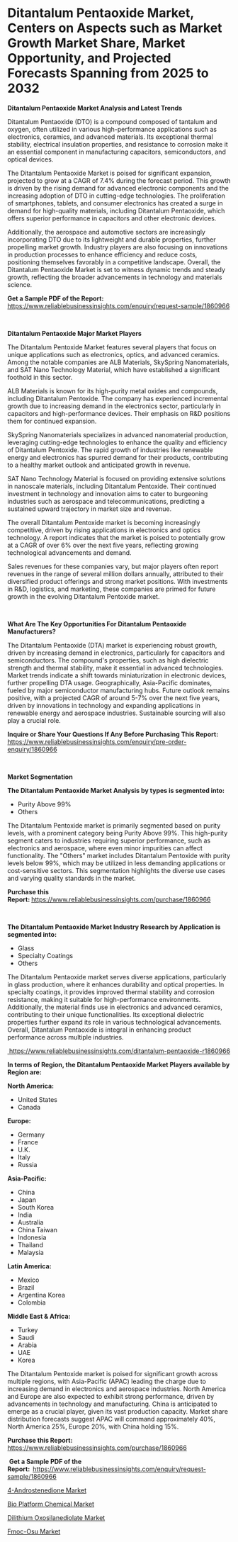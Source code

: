 <p><h1>Ditantalum Pentaoxide Market, Centers on Aspects such as Market Growth Market Share, Market Opportunity, and Projected Forecasts Spanning from 2025 to 2032</h1></p><p><strong>Ditantalum Pentaoxide Market Analysis and Latest Trends</strong></p>
<p><p>Ditantalum Pentaoxide (DTO) is a compound composed of tantalum and oxygen, often utilized in various high-performance applications such as electronics, ceramics, and advanced materials. Its exceptional thermal stability, electrical insulation properties, and resistance to corrosion make it an essential component in manufacturing capacitors, semiconductors, and optical devices. </p><p>The Ditantalum Pentaoxide Market is poised for significant expansion, projected to grow at a CAGR of 7.4% during the forecast period. This growth is driven by the rising demand for advanced electronic components and the increasing adoption of DTO in cutting-edge technologies. The proliferation of smartphones, tablets, and consumer electronics has created a surge in demand for high-quality materials, including Ditantalum Pentaoxide, which offers superior performance in capacitors and other electronic devices.</p><p>Additionally, the aerospace and automotive sectors are increasingly incorporating DTO due to its lightweight and durable properties, further propelling market growth. Industry players are also focusing on innovations in production processes to enhance efficiency and reduce costs, positioning themselves favorably in a competitive landscape. Overall, the Ditantalum Pentaoxide Market is set to witness dynamic trends and steady growth, reflecting the broader advancements in technology and materials science.</p></p>
<p><strong>Get a Sample PDF of the Report:&nbsp;</strong> <a href="https://www.reliablebusinessinsights.com/enquiry/request-sample/1860966?utm_campaign=96&utm_medium=2&utm_source=Github&utm_content=ia&utm_term=03022025&utm_id=ditantalum-pentaoxide">https://www.reliablebusinessinsights.com/enquiry/request-sample/1860966</a></p>
<p>&nbsp;</p>
<p><strong>Ditantalum Pentaoxide Major Market Players</strong></p>
<p><p>The Ditantalum Pentoxide Market features several players that focus on unique applications such as electronics, optics, and advanced ceramics. Among the notable companies are ALB Materials, SkySpring Nanomaterials, and SAT Nano Technology Material, which have established a significant foothold in this sector.</p><p>ALB Materials is known for its high-purity metal oxides and compounds, including Ditantalum Pentoxide. The company has experienced incremental growth due to increasing demand in the electronics sector, particularly in capacitors and high-performance devices. Their emphasis on R&D positions them for continued expansion.</p><p>SkySpring Nanomaterials specializes in advanced nanomaterial production, leveraging cutting-edge technologies to enhance the quality and efficiency of Ditantalum Pentoxide. The rapid growth of industries like renewable energy and electronics has spurred demand for their products, contributing to a healthy market outlook and anticipated growth in revenue.</p><p>SAT Nano Technology Material is focused on providing extensive solutions in nanoscale materials, including Ditantalum Pentoxide. Their continued investment in technology and innovation aims to cater to burgeoning industries such as aerospace and telecommunications, predicting a sustained upward trajectory in market size and revenue.</p><p>The overall Ditantalum Pentoxide market is becoming increasingly competitive, driven by rising applications in electronics and optics technology. A report indicates that the market is poised to potentially grow at a CAGR of over 6% over the next five years, reflecting growing technological advancements and demand.</p><p>Sales revenues for these companies vary, but major players often report revenues in the range of several million dollars annually, attributed to their diversified product offerings and strong market positions. With investments in R&D, logistics, and marketing, these companies are primed for future growth in the evolving Ditantalum Pentoxide market.</p></p>
<p>&nbsp;</p>
<p><strong>What Are The Key Opportunities For Ditantalum Pentaoxide Manufacturers?</strong></p>
<p><p>The Ditantalum Pentaoxide (DTA) market is experiencing robust growth, driven by increasing demand in electronics, particularly for capacitors and semiconductors. The compound's properties, such as high dielectric strength and thermal stability, make it essential in advanced technologies. Market trends indicate a shift towards miniaturization in electronic devices, further propelling DTA usage. Geographically, Asia-Pacific dominates, fueled by major semiconductor manufacturing hubs. Future outlook remains positive, with a projected CAGR of around 5-7% over the next five years, driven by innovations in technology and expanding applications in renewable energy and aerospace industries. Sustainable sourcing will also play a crucial role.</p></p>
<p><strong>Inquire or Share Your Questions If Any Before Purchasing This Report:</strong> <a href="https://www.reliablebusinessinsights.com/enquiry/pre-order-enquiry/1860966?utm_campaign=96&utm_medium=2&utm_source=Github&utm_content=ia&utm_term=03022025&utm_id=ditantalum-pentaoxide">https://www.reliablebusinessinsights.com/enquiry/pre-order-enquiry/1860966</a></p>
<p>&nbsp;</p>
<p><strong>Market Segmentation</strong></p>
<p><strong>The Ditantalum Pentaoxide Market Analysis by types is segmented into:</strong></p>
<p><ul><li>Purity Above 99%</li><li>Others</li></ul></p>
<p><p>The Ditantalum Pentoxide market is primarily segmented based on purity levels, with a prominent category being Purity Above 99%. This high-purity segment caters to industries requiring superior performance, such as electronics and aerospace, where even minor impurities can affect functionality. The "Others" market includes Ditantalum Pentoxide with purity levels below 99%, which may be utilized in less demanding applications or cost-sensitive sectors. This segmentation highlights the diverse use cases and varying quality standards in the market.</p></p>
<p><strong>Purchase this Report:&nbsp;</strong><a href="https://www.reliablebusinessinsights.com/purchase/1860966?utm_campaign=96&utm_medium=2&utm_source=Github&utm_content=ia&utm_term=03022025&utm_id=ditantalum-pentaoxide">https://www.reliablebusinessinsights.com/purchase/1860966</a></p>
<p>&nbsp;</p>
<p><strong>The Ditantalum Pentaoxide Market Industry Research by Application is segmented into:</strong></p>
<p><ul><li>Glass</li><li>Specialty Coatings</li><li>Others</li></ul></p>
<p><p>The Ditantalum Pentaoxide market serves diverse applications, particularly in glass production, where it enhances durability and optical properties. In specialty coatings, it provides improved thermal stability and corrosion resistance, making it suitable for high-performance environments. Additionally, the material finds use in electronics and advanced ceramics, contributing to their unique functionalities. Its exceptional dielectric properties further expand its role in various technological advancements. Overall, Ditantalum Pentaoxide is integral in enhancing product performance across multiple industries.</p></p>
<p><a href="https://www.reliablebusinessinsights.com/ditantalum-pentaoxide-r1860966?utm_campaign=96&utm_medium=2&utm_source=Github&utm_content=ia&utm_term=03022025&utm_id=ditantalum-pentaoxide">&nbsp;https://www.reliablebusinessinsights.com/ditantalum-pentaoxide-r1860966</a></p>
<p><strong>In terms of Region, the Ditantalum Pentaoxide Market Players available by Region are:</strong></p>
<p>
    <p> <strong> North America: </strong>
        <ul>
            <li>United States</li>
            <li>Canada</li>
        </ul>
        </p> 
    <p> <strong> Europe: </strong>
        <ul>
            <li>Germany</li>
            <li>France</li>
            <li>U.K.</li>
            <li>Italy</li>
            <li>Russia</li>
        </ul>
        </p> 
    <p> <strong> Asia-Pacific: </strong>
        <ul>
            <li>China</li>
            <li>Japan</li>
            <li>South Korea</li>
            <li>India</li>
            <li>Australia</li>
            <li>China Taiwan</li>
            <li>Indonesia</li>
            <li>Thailand</li>
            <li>Malaysia</li>
        </ul>
        </p> 
    <p> <strong> Latin America: </strong>
        <ul>
            <li>Mexico</li>
            <li>Brazil</li>
            <li>Argentina Korea</li>
            <li>Colombia</li>
        </ul>
        </p> 
    <p> <strong> Middle East & Africa: </strong>
        <ul>
            <li>Turkey</li>
            <li>Saudi</li>
            <li>Arabia</li>
            <li>UAE</li>
            <li>Korea</li>
        </ul>
    </p>
    </p>
<p><p>The Ditantalum Pentoxide market is poised for significant growth across multiple regions, with Asia-Pacific (APAC) leading the charge due to increasing demand in electronics and aerospace industries. North America and Europe are also expected to exhibit strong performance, driven by advancements in technology and manufacturing. China is anticipated to emerge as a crucial player, given its vast production capacity. Market share distribution forecasts suggest APAC will command approximately 40%, North America 25%, Europe 20%, with China holding 15%.</p></p>
<p><strong>Purchase this Report: </strong><a href="https://www.reliablebusinessinsights.com/purchase/1860966?utm_campaign=96&utm_medium=2&utm_source=Github&utm_content=ia&utm_term=03022025&utm_id=ditantalum-pentaoxide">https://www.reliablebusinessinsights.com/purchase/1860966</a></p>
<p>&nbsp;<strong>Get a Sample PDF of the Report:&nbsp;&nbsp;</strong><a href="https://www.reliablebusinessinsights.com/enquiry/request-sample/1860966?utm_campaign=96&utm_medium=2&utm_source=Github&utm_content=ia&utm_term=03022025&utm_id=ditantalum-pentaoxide">https://www.reliablebusinessinsights.com/enquiry/request-sample/1860966</a></p>
<p><strong></strong></p>
<p><p><a href="https://github.com/scaseiargas/Market-Research-Report-List-1/blob/main/4-androstenedione-market.md?utm_campaign=96&utm_medium=2&utm_source=Github&utm_content=ia&utm_term=03022025&utm_id=ditantalum-pentaoxide">4-Androstenedione Market</a></p><p><a href="https://github.com/ngozudapshi/Market-Research-Report-List-1/blob/main/bio-platform-chemical-market.md?utm_campaign=96&utm_medium=2&utm_source=Github&utm_content=ia&utm_term=03022025&utm_id=ditantalum-pentaoxide">Bio Platform Chemical Market</a></p><p><a href="https://github.com/vitrilaoire/Market-Research-Report-List-1/blob/main/dilithium-oxosilanediolate-market.md?utm_campaign=96&utm_medium=2&utm_source=Github&utm_content=ia&utm_term=03022025&utm_id=ditantalum-pentaoxide">Dilithium Oxosilanediolate Market</a></p><p><a href="https://github.com/namaqbagels64/Market-Research-Report-List-1/blob/main/fmoc-osu-market.md?utm_campaign=96&utm_medium=2&utm_source=Github&utm_content=ia&utm_term=03022025&utm_id=ditantalum-pentaoxide">Fmoc-Osu Market</a></p></p>
